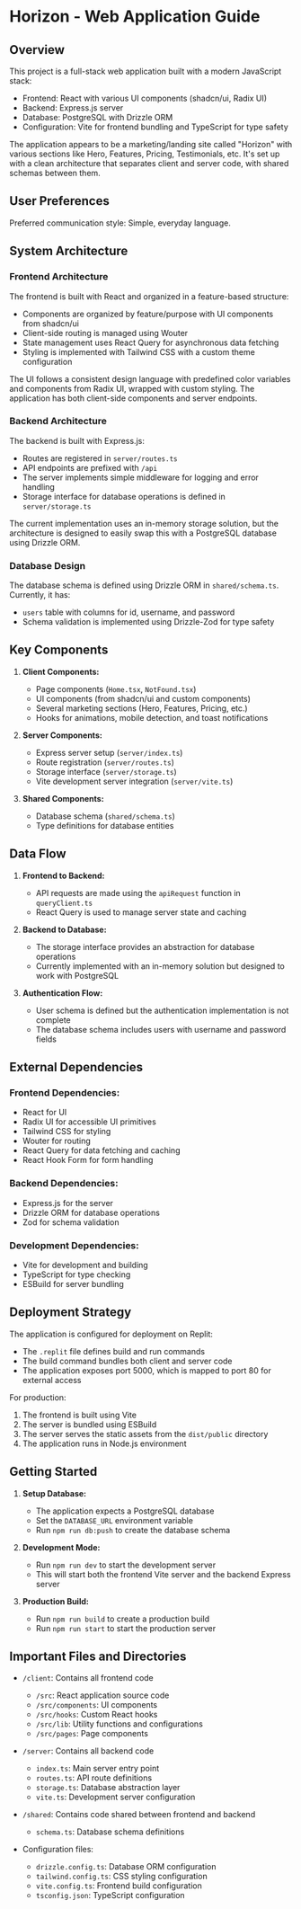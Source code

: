 # Horizon - Web Application Guide

## Overview

This project is a full-stack web application built with a modern JavaScript stack:
- Frontend: React with various UI components (shadcn/ui, Radix UI)
- Backend: Express.js server
- Database: PostgreSQL with Drizzle ORM
- Configuration: Vite for frontend bundling and TypeScript for type safety

The application appears to be a marketing/landing site called "Horizon" with various sections like Hero, Features, Pricing, Testimonials, etc. It's set up with a clean architecture that separates client and server code, with shared schemas between them.

## User Preferences

Preferred communication style: Simple, everyday language.

## System Architecture

### Frontend Architecture

The frontend is built with React and organized in a feature-based structure:
- Components are organized by feature/purpose with UI components from shadcn/ui
- Client-side routing is managed using Wouter
- State management uses React Query for asynchronous data fetching
- Styling is implemented with Tailwind CSS with a custom theme configuration

The UI follows a consistent design language with predefined color variables and components from Radix UI, wrapped with custom styling. The application has both client-side components and server endpoints.

### Backend Architecture

The backend is built with Express.js:
- Routes are registered in `server/routes.ts`
- API endpoints are prefixed with `/api`
- The server implements simple middleware for logging and error handling
- Storage interface for database operations is defined in `server/storage.ts`

The current implementation uses an in-memory storage solution, but the architecture is designed to easily swap this with a PostgreSQL database using Drizzle ORM.

### Database Design

The database schema is defined using Drizzle ORM in `shared/schema.ts`. Currently, it has:
- `users` table with columns for id, username, and password
- Schema validation is implemented using Drizzle-Zod for type safety

## Key Components

1. **Client Components:**
   - Page components (`Home.tsx`, `NotFound.tsx`)
   - UI components (from shadcn/ui and custom components)
   - Several marketing sections (Hero, Features, Pricing, etc.)
   - Hooks for animations, mobile detection, and toast notifications

2. **Server Components:**
   - Express server setup (`server/index.ts`)
   - Route registration (`server/routes.ts`)
   - Storage interface (`server/storage.ts`)
   - Vite development server integration (`server/vite.ts`)

3. **Shared Components:**
   - Database schema (`shared/schema.ts`)
   - Type definitions for database entities

## Data Flow

1. **Frontend to Backend:**
   - API requests are made using the `apiRequest` function in `queryClient.ts`
   - React Query is used to manage server state and caching

2. **Backend to Database:**
   - The storage interface provides an abstraction for database operations
   - Currently implemented with an in-memory solution but designed to work with PostgreSQL

3. **Authentication Flow:**
   - User schema is defined but the authentication implementation is not complete
   - The database schema includes users with username and password fields

## External Dependencies

### Frontend Dependencies:
- React for UI
- Radix UI for accessible UI primitives
- Tailwind CSS for styling
- Wouter for routing
- React Query for data fetching and caching
- React Hook Form for form handling

### Backend Dependencies:
- Express.js for the server
- Drizzle ORM for database operations
- Zod for schema validation

### Development Dependencies:
- Vite for development and building
- TypeScript for type checking
- ESBuild for server bundling

## Deployment Strategy

The application is configured for deployment on Replit:
- The `.replit` file defines build and run commands
- The build command bundles both client and server code
- The application exposes port 5000, which is mapped to port 80 for external access

For production:
1. The frontend is built using Vite
2. The server is bundled using ESBuild
3. The server serves the static assets from the `dist/public` directory
4. The application runs in Node.js environment

## Getting Started

1. **Setup Database:**
   - The application expects a PostgreSQL database
   - Set the `DATABASE_URL` environment variable
   - Run `npm run db:push` to create the database schema

2. **Development Mode:**
   - Run `npm run dev` to start the development server
   - This will start both the frontend Vite server and the backend Express server

3. **Production Build:**
   - Run `npm run build` to create a production build
   - Run `npm run start` to start the production server

## Important Files and Directories

- `/client`: Contains all frontend code
  - `/src`: React application source code
  - `/src/components`: UI components
  - `/src/hooks`: Custom React hooks
  - `/src/lib`: Utility functions and configurations
  - `/src/pages`: Page components

- `/server`: Contains all backend code
  - `index.ts`: Main server entry point
  - `routes.ts`: API route definitions
  - `storage.ts`: Database abstraction layer
  - `vite.ts`: Development server configuration

- `/shared`: Contains code shared between frontend and backend
  - `schema.ts`: Database schema definitions

- Configuration files:
  - `drizzle.config.ts`: Database ORM configuration
  - `tailwind.config.ts`: CSS styling configuration
  - `vite.config.ts`: Frontend build configuration
  - `tsconfig.json`: TypeScript configuration